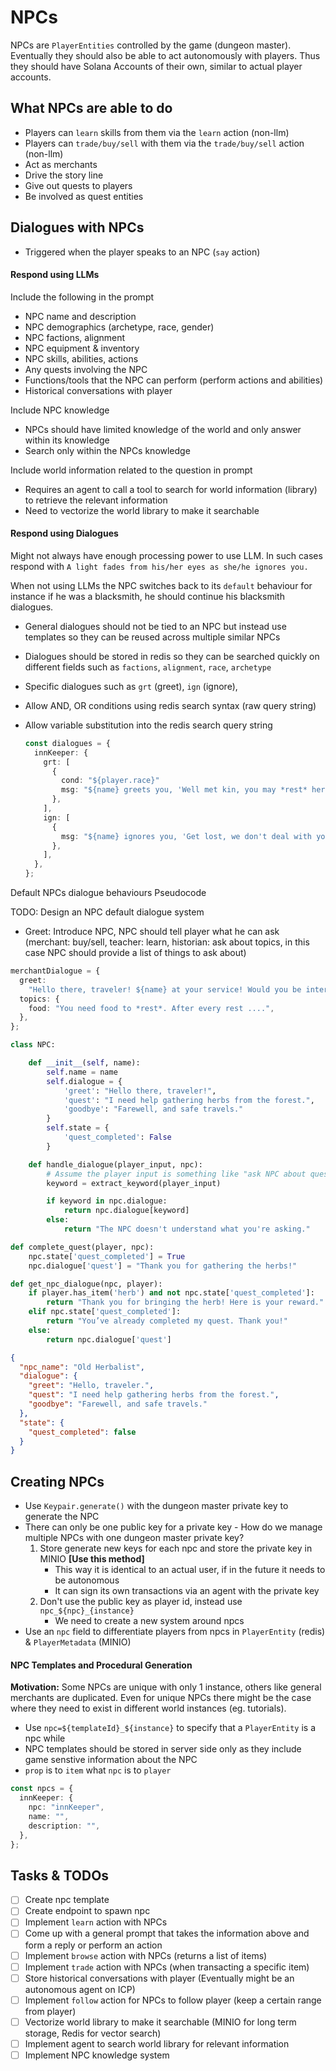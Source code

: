 # NPCs

NPCs are `PlayerEntities` controlled by the game (dungeon master). Eventually they should also be able to act autonomously with players. Thus they should have Solana Accounts of their own, similar to actual player accounts.

## What NPCs are able to do

- Players can `learn` skills from them via the `learn` action (non-llm)
- Players can `trade/buy/sell` with them via the `trade/buy/sell` action (non-llm)
- Act as merchants
- Drive the story line
- Give out quests to players
- Be involved as quest entities

## Dialogues with NPCs

- Triggered when the player speaks to an NPC (`say` action)

#### Respond using LLMs

Include the following in the prompt

- NPC name and description
- NPC demographics (archetype, race, gender)
- NPC factions, alignment
- NPC equipment & inventory
- NPC skills, abilities, actions
- Any quests involving the NPC
- Functions/tools that the NPC can perform (perform actions and abilities)
- Historical conversations with player

Include NPC knowledge

- NPCs should have limited knowledge of the world and only answer within its knowledge
- Search only within the NPCs knowledge

Include world information related to the question in prompt

- Requires an agent to call a tool to search for world information (library) to retrieve the relevant information
- Need to vectorize the world library to make it searchable

#### Respond using Dialogues

Might not always have enough processing power to use LLM. In such cases respond with `A light fades from his/her eyes as she/he ignores you.`

When not using LLMs the NPC switches back to its `default` behaviour for instance if he was a blacksmith, he should continue his blacksmith dialogues.

- General dialogues should not be tied to an NPC but instead use templates so they can be reused across multiple similar NPCs
- Dialogues should be stored in redis so they can be searched quickly on different fields such as `factions`, `alignment`, `race`, `archetype`
- Specific dialogues such as `grt` (greet), `ign` (ignore),
- Allow AND, OR conditions using redis search syntax (raw query string)
- Allow variable substitution into the redis search query string

  ```ts
  const dialogues = {
    innKeeper: {
      grt: [
        {
          cond: "${player.race}"
          msg: "${name} greets you, 'Well met kin, you may *rest* here ${timeOfDay}' ",
        },
      ],
      ign: [
        {
          msg: "${name} ignores you, 'Get lost, we don't deal with your types around here!'.",
        },
      ],
    },
  };
  ```

Default NPCs dialogue behaviours Pseudocode

TODO: Design an NPC default dialogue system

- Greet: Introduce NPC, NPC should tell player what he can ask (merchant: buy/sell, teacher: learn, historian: ask about topics, in this case NPC should provide a list of things to ask about)

```ts
merchantDialogue = {
  greet:
    "Hello there, traveler! ${name} at your service! Would you be interested in some most delicious food? Feel free to *browse ${name}*",
  topics: {
    food: "You need food to *rest*. After every rest ....",
  },
};
```

```python
class NPC:

    def __init__(self, name):
        self.name = name
        self.dialogue = {
            'greet': "Hello there, traveler!",
            'quest': "I need help gathering herbs from the forest.",
            'goodbye': "Farewell, and safe travels."
        }
        self.state = {
            'quest_completed': False
        }

    def handle_dialogue(player_input, npc):
        # Assume the player input is something like "ask NPC about quest"
        keyword = extract_keyword(player_input)

        if keyword in npc.dialogue:
            return npc.dialogue[keyword]
        else:
            return "The NPC doesn't understand what you're asking."

def complete_quest(player, npc):
    npc.state['quest_completed'] = True
    npc.dialogue['quest'] = "Thank you for gathering the herbs!"

def get_npc_dialogue(npc, player):
    if player.has_item('herb') and not npc.state['quest_completed']:
        return "Thank you for bringing the herb! Here is your reward."
    elif npc.state['quest_completed']:
        return "You’ve already completed my quest. Thank you!"
    else:
        return npc.dialogue['quest']
```

```json
{
  "npc_name": "Old Herbalist",
  "dialogue": {
    "greet": "Hello, traveler.",
    "quest": "I need help gathering herbs from the forest.",
    "goodbye": "Farewell, and safe travels."
  },
  "state": {
    "quest_completed": false
  }
}
```

## Creating NPCs

- Use `Keypair.generate()` with the dungeon master private key to generate the NPC
- There can only be one public key for a private key - How do we manage multiple NPCs with one dungeon master private key?
  1. Store generate new keys for each npc and store the private key in MINIO **[Use this method]**
     - This way it is identical to an actual user, if in the future it needs to be autonomous
     - It can sign its own transactions via an agent with the private key
  2. Don't use the public key as player id, instead use `npc_${npc}_{instance}`
     - We need to create a new system around npcs
- Use an `npc` field to differentiate players from npcs in `PlayerEntity` (redis) & `PlayerMetadata` (MINIO)

#### NPC Templates and Procedural Generation

**Motivation:** Some NPCs are unique with only 1 instance, others like general merchants are duplicated. Even for unique NPCs there might be the case where they need to exist in different world instances (eg. tutorials).

- Use `npc=${templateId}_${instance}` to specify that a `PlayerEntity` is a npc while
- NPC templates should be stored in server side only as they include game senstive information about the NPC
- `prop` is to `item` what `npc` is to `player`

```ts
const npcs = {
  innKeeper: {
    npc: "innKeeper",
    name: "",
    description: "",
  },
};
```

## Tasks & TODOs

- [ ] Create npc template
- [ ] Create endpoint to spawn npc
- [ ] Implement `learn` action with NPCs
- [ ] Come up with a general prompt that takes the information above and form a reply or perform an action
- [ ] Implement `browse` action with NPCs (returns a list of items)
- [ ] Implement `trade` action with NPCs (when transacting a specific item)
- [ ] Store historical conversations with player (Eventually might be an autonomous agent on ICP)
- [ ] Implement `follow` action for NPCs to follow player (keep a certain range from player)
- [ ] Vectorize world library to make it searchable (MINIO for long term storage, Redis for vector search)
- [ ] Implement agent to search world library for relevant information
- [ ] Implement NPC knowledge system
